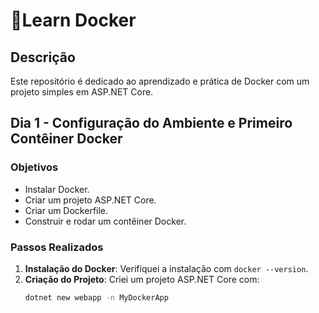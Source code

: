 # 🐋Learn Docker

## Descrição
Este repositório é dedicado ao aprendizado e prática de Docker com um projeto simples em ASP.NET Core.

## Dia 1 - Configuração do Ambiente e Primeiro Contêiner Docker

### Objetivos
- Instalar Docker.
- Criar um projeto ASP.NET Core.
- Criar um Dockerfile.
- Construir e rodar um contêiner Docker.

### Passos Realizados

1. **Instalação do Docker**: Verifiquei a instalação com `docker --version`.
2. **Criação do Projeto**: Criei um projeto ASP.NET Core com:
   ```bash
   dotnet new webapp -n MyDockerApp
